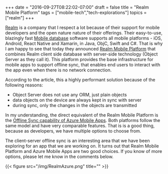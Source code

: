 +++
date = "2016-09-27T08:22:02-07:00"
draft = false
title = "Realm Mobile Platform"
tags = ["mobile-tech","tech-explorations"]
topics = ["realm"]
+++

[Realm](https://realm.io) is a company that I respect a lot because of their support for mobile developers and the open nature nature of their offerings. Their easy-to-use, blazingly fast [Mobile database](https://realm.io/products/realm-mobile-database/) software supports all mobile platforms - iOS, Android, React Native and Xamarin, in Java, ObjC, Swift and C#. 
That is why I am happy to see that today they announced [Realm Mobile Platform](https://realm.io/blog/introducing-realm-mobile-platform/) that combines Realm client side database with server-side technology (Object Server as they call it). This platform provides the base infrastructure for mobile apps to support offline sync, that enables end users to interact with the app even when there is no network connection. 

According to the article, this a highly performant solution because of the following reasons:

* Object Server does not use any ORM, just plain objects
* data objects on the device are always kept in sync with server
* during sync, only the changes in the objects are transmitted

In my understanding, the direct equivalent of the Realm Mobile Platform is the [Offline Sync capability of Azure Mobile Apps](https://azure.microsoft.com/en-us/documentation/articles/app-service-mobile-offline-data-sync/). Both platforms follow the same model and have very comparable features. That is is a good thing, because as developers, we have multiple options to choose from.

The client-server offline sync is an interesting area that we have been exploring for an app that we are working on. It turns out that Realm Mobile Platform and Azure Mobile Apps are two good choices. If you know of more options, please let me know in the comments below.

{{< figure src="/img/RealmAzure.png" title="" >}}

